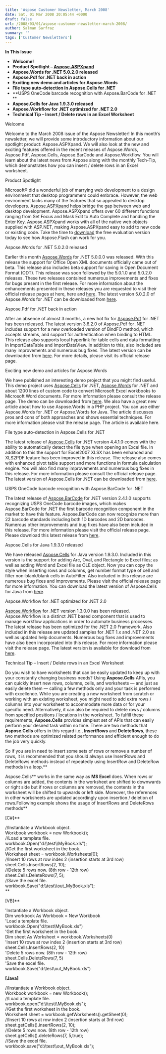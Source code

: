 ```yaml
---
title: 'Aspose Customer Newsletter, March 2008'
date: Sat, 01 Mar 2008 20:05:44 +0000
draft: false
url: /2008/03/01/aspose-customer-newsletter-march-2008/
author: Salman Sarfraz
summary: ''
tags: ['Customer Newsletters']
---
```


**In This Issue**

*   **Welcome!**
*   **Product Spotlight – [Aspose.ASPXpand][1]**
*   **Aspose.Words for .NET 5.0.2.0 released**
*   **Aspose.Pdf for .NET back in action**
*   **Exciting new demo and articles for Aspose.Words**
*   **File type auto-detection in Aspose.Cells for .NET**
*   **USPS OneCode barcode recognition with Aspose.BarCode for .NET  
    **
*   **Aspose.Cells for Java 1.9.3.0 released**
*   **Aspose.Workflow for .NET optimized for .NET 2.0**
*   **Technical Tip – Insert / Delete rows in an Excel Worksheet**

Welcome

Welcome to the March 2008 issue of the Aspose Newsletter! In this month’s newsletter, we will provide some introductory information about our spotlight product: Aspose.ASPXpand. We will also look at the new and exciting features offered in the recent releases of Aspose.Words, Aspose.Pdf, Aspose.Cells, Aspose.BarCode and Aspose.Workflow. You will learn about the latest news from Aspose along with the monthly Tech-Tip, which demonstrates how you can insert / delete rows in an Excel worksheet.

Product Spotlight

Microsoft® did a wonderful job of marrying web development to a design environment that desktop programmers could embrace. However, the web environment lacks many of the features that so appealed to desktop developers. [Aspose.ASPXpand][2] helps bridge the gap between web and desktop development. Aspose.ASPXpand offers over 60 different functions ranging from Set Focus and Mask Edit to Auto Complete and handling the Enter Key. Aspose.ASPXpand works with all of the native web objects supplied with ASP.NET, making Aspose.ASPXpand easy to add to new code or existing code. Take the time to [download][3] the free evaluation version today to see how Aspose.Flash can work for you.

Aspose.Words for .NET 5.0.2.0 released

Earlier this month [Aspose.Words][4] for .NET 5.0.0.0 was released. With this release the support for Office Open XML documents officially came out of beta. This release also includes beta support for saving in Open Document Format (ODT). This release was soon followed by the 5.0.1.0 and 5.0.2.0 releases. These two releases contained numerous improvements and fixes for bugs present in the first release. For more information about the enhancements presented in these releases you are requested to visit their official release pages at here, here and [here][5]. The latest version 5.0.2.0 of Aspose.Words for .NET can be downloaded from [here][6].

Aspose.Pdf for .NET back in action

After an absence of almost 3 months, a new hot fix for [Aspose.Pdf][7] for .NET has been released. The latest version 3.6.2.0 of Aspose.Pdf for .NET includes support for a new overloaded version of BindFO method, which accepts streams, and support for authentication when binding to HTML. This release also supports local hyperlink for table cells and data formatting in ImportDataTable and ImportDataView. In addition to this, also included are many improvements and numerous bug fixes. The latest version can be downloaded from [here][8]. For more details, please visit its official release page.  

Exciting new demo and articles for Aspose.Words

We have published an interesting demo project that you might find useful. This demo project uses [Aspose.Cells][9] for .NET, [Aspose.Words][10] for .NET and about 1200 lines of custom code to convert Microsoft Excel workbooks to Microsoft Word documents. For more information please consult the release page. The demo can be downloaded from [here][11]. We also have a great new article about how to use Aspose.Words in a PHP project. You can use either Aspose.Words for .NET or Aspose.Words for Java. The article discusses pros and cons of both approaches and shows essential techniques. For more information please visit the release page. The article is available here.

File type auto-detection in Aspose.Cells for .NET

The latest release of [Aspose.Cells][12] for .NET version 4.4.1.0 comes with the ability to automatically detect the file type when opening an Excel file. In addition to this the support for Excel2007 XLSX has been enhanced and XLS2PDF feature has been improved in this release. The release also comes with enhanced pivot table support and more functions in formula calculation engine. You will also find many improvements and numerous bug fixes in this release. For more information please consult the official release page. The latest version of Aspose.Cells for .NET can be downloaded from [here][13].  

USPS OneCode barcode recognition with Aspose.BarCode for .NET

The latest release of [Aspose.BarCode][14] for .NET version 2.4.1.0 supports recognizing USPS OneCode barcode images, which makes Aspose.BarCode for .NET the first barcode recognition component in the market to have this feature. Aspose.BarCode can now recognize more than 22 barcode standards including both 1D barcodes and 2D barcodes. Numerous other improvements and bug fixes have also been included in this release. For more information please visit the official release page. Please download this latest release from [here][15].  

Aspose.Cells for Java 1.9.3.0 released

We have released [Aspose.Cells][16] for Java version 1.9.3.0. Included in this version is the support for adding Arc, Oval, and Rectangle to Excel files; as well as adding Word and Excel file as OLE object. Now you can copy the style when inserting rows and columns, get number format type of cell and filter non-blank/blank cells in AutoFilter. Also included in this release are numerous bug fixes and improvements. Please visit the official release page for more information. You can download the latest version of Aspose.Cells for Java from [here][17].  

Aspose.Workflow for .NET optimized for .NET 2.0

[Aspose.Workflow][18] for .NET version 1.3.0.0 has been released. Aspose.Workflow is a distinct .NET based component that is used to manage workflow applications in order to automate business processes. The latest release has been optimized for the .NET 2.0 Framework. Also included in this release are updated samples for .NET 1.x and .NET 2.0 as well as updated help documents. Numerous bug fixes and improvements have also been incorporated into this release. For more information please visit the release page. The latest version is available for download from [here][19].  

Technical Tip – Insert / Delete rows in an Excel Worksheet

Do you wish to have worksheets that can be easily updated to keep up with your constantly changing business needs? Using **Aspose.Cells** APIs, you can quickly insert new rows, columns, cells, and worksheets — and just as easily delete them — calling a few methods only and your task is performed with excellence. While you are creating a new worksheet from scratch or working with an existing worksheet, you might need to add extra rows / columns into your worksheet to accommodate more data or for your specific need. Alternatively, it can also be required to delete rows / columns from specified positions / locations in the worksheet. To fulfill these requirements, **Aspose.Cells** provides simplest set of APIs that can easily perform your desired task within no time. There are two methods that **Aspose.Cells** offers in this regard i.e., **InsertRows** and **DeleteRows**, these two methods are optimized related performance and efficient enough to do the job very quickly.  
  
So if you are in need to insert some sets of rows or remove a number of rows, it is recommended that you should always use InsertRows and DeleteRows methods instead of repeatedly using InsertRow and DeleteRow methods in a loop.**  
  
Aspose.Cells** works in the same way as **MS Excel** does. When rows or columns are added, the contents in the worksheet are shifted to downwards or right side but if rows or columns are removed, the contents in the worksheet will be shifted to upwards or left side. Moreover, the references in other worksheets are updated accordingly upon insertion / deletion of rows.Following example shows the usage of InsertRows and DeleteRows methods**  
  
  
\[C#\]**  
  
  
//Instantiate a Workbook object.  
Workbook workbook = new Workbook();  
//Load a template file.  
workbook.Open("d:\\\\test\\\\MyBook.xls");  
//Get the first worksheet in the book.  
Worksheet sheet = workbook.Worksheets\[0\];  
//Insert 10 rows at row index 2 (insertion starts at 3rd row)  
sheet.Cells.InsertRows(2, 10);  
//Delete 5 rows now. (8th row - 12th row)  
sheet.Cells.DeleteRows(7, 5);  
//Save the excel file.  
workbook.Save("d:\\\\test\\\\out\_MyBook.xls");  
**  
  
\[VB\]**  
  
  
'Instantiate a Workbook object.  
Dim workbook As Workbook = New Workbook  
'Load a template file.  
workbook.Open("d:\\test\\MyBook.xls")  
'Get the first worksheet in the book.  
Dim sheet As Worksheet = workbook.Worksheets(0)  
'Insert 10 rows at row index 2 (insertion starts at 3rd row)  
sheet.Cells.InsertRows(2, 10)  
'Delete 5 rows now. (8th row - 12th row)  
sheet.Cells.DeleteRows(7, 5)  
'Save the excel file.  
workbook.Save("d:\\test\\out\_MyBook.xls")

**\[Java\]**  
  
  
//Instantiate a Workbook object.  
Workbook workbook = new Workbook();  
//Load a template file.  
workbook.open("d:\\\\test\\\\MyBook.xls");  
//Get the first worksheet in the book.  
Worksheet sheet = workbook.getWorksheets().getSheet(0);  
//Insert 10 rows at row index 2 (insertion starts at 3rd row)  
sheet.getCells().insertRows(2, 10);  
//Delete 5 rows now. (8th row - 12th row)  
sheet.getCells().deleteRows(7, 5,true);  
//Save the excel file.  
workbook.save("d:\\\\test\\\\out\_MyBook.xls");




[1]: http://www.aspose.com/Products/Aspose.AspXpand/
[2]: http://www.aspose.com/Products/Aspose.AspXpand/
[3]: http://www.aspose.com/Community/Files/54/aspose.aspxpand/default.aspx
[4]: http://www.aspose.com/Products/Aspose.Words/
[5]: http://www.aspose.com/Community/files/51/aspose.words/entry114195.aspx
[6]: http://www.aspose.com/Community/files/51/aspose.words/entry114195.aspx
[7]: https://products.aspose.com/pdf
[8]: http://www.aspose.com/Community/files/51/aspose.pdf/entry113366.aspx
[9]: http://www.aspose.com/Products/Aspose.Cells/
[10]: http://www.aspose.com/Products/Aspose.Words/
[11]: http://www.aspose.com/Community/Files/51/aspose.words/entry112559.aspx
[12]: http://www.aspose.com/Products/Aspose.Cells/
[13]: http://www.aspose.com/Community/files/51/aspose.cells/entry111612.aspx
[14]: http://www.aspose.com/Products/Aspose.Barcode/
[15]: http://www.aspose.com/Community/files/53/aspose.barcode/entry110634.aspx
[16]: http://www.aspose.com/Products/Aspose.Cells/
[17]: http://www.aspose.com/Community/files/51/aspose.cells/entry110388.aspx
[18]: http://www.aspose.com/Products/Aspose.Workflow/
[19]: http://www.aspose.com/Community/files/54/aspose.workflow/entry110897.aspx



